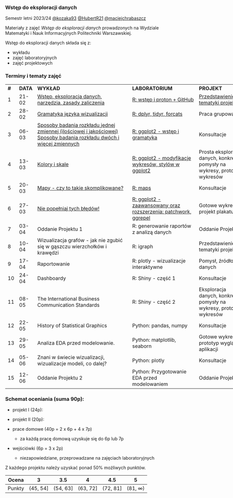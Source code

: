 ### Wstęp do eksploracji danych

Semestr letni 2023/24 [@kozaka93](https://github.com/kozaka93) [@HubertR21](https://github.com/HubertR21) [@maciejchrabaszcz ](https://github.com/maciejchrabaszcz )

Materiały z zajęć *Wstęp do eksploracji danych* prowadzonych na Wydziale Matematyki i Nauk Informacyjnych Politechniki Warszawskiej.

Wstęp do eksploracji danych składa się z:

-   wykładu
-   zajęć laboratoryjnych
-   zajęć projektowych

### Terminy i tematy zajęć 

<div class="tg-wrap"><table style="undefined;table-layout: fixed; width: 890px">
<colgroup>
<col style="width: 27px">
<col style="width: 48px">
<col style="width: 330px">
<col style="width: 225px">
<col style="width: 170px">
<col style="width: 90px">
</colgroup>
<tbody>
  <tr>
    <td><b>#</b></td>
    <td><b>DATA</b></td>
    <td><b>WYKŁAD</b></td>
    <td><b>LABORATORIUM</b></td>
    <td><b>PROJEKT</b></td>
    <td><b>SKŁADOWA</b></td>
  </tr>
  <tr>
    <td>1</td>
    <td>21-02</td>
    <td><a href="https://github.com/kozaka93/2024L-ExploratoryDataAnalysis/blob/main/lectures/L1-Intro.pdf">Wstęp, eksploracja danych, narzędzia, zasady zaliczenia</a></td>
    <td><a href="https://github.com/kozaka93/2024L-ExploratoryDataAnalysis/tree/main/labs/lab01">R: wstęp i proton + GitHub</a></td>
    <td><a href="https://github.com/kozaka93/2024L-ExploratoryDataAnalysis/tree/main/projects/project1">Przedstawienie tematyki projektu</a></td>
    <td></td>
  </tr>
  <tr>
    <td>2</td>
    <td>28-02</td>
    <td><a href="https://github.com/kozaka93/2024L-ExploratoryDataAnalysis/blob/main/lectures/L2-gramatyka.pdf">Gramatyka języka wizualizacji</a></td>
    <td><a href="https://github.com/kozaka93/2024L-ExploratoryDataAnalysis/tree/main/labs/lab02">R: dplyr, tidyr, forcats</a></td>
    <td>Praca grupowa</td>
    <td>P1 (1p)</td>
  </tr>
  <tr>
    <td>3</td>
    <td>06-03</td>
    <td><a href="https://github.com/kozaka93/2024L-ExploratoryDataAnalysis/blob/main/lectures/L3-variables-distributions.pdf">Sposoby badania rozkładu jednej zmiennej (ilościowej i jakościowej) Sposoby badania rozkładu dwóch i więcej zmiennych</a></td>
    <td><a href="https://github.com/kozaka93/2024L-ExploratoryDataAnalysis/tree/main/labs/lab03">R: ggplot2 - wstęp i gramatyka</a></td>
    <td>Konsultacje</td>
    <td><a href="https://github.com/kozaka93/2024L-ExploratoryDataAnalysis/issues/61">HW1 </a>(6p)</td>
  </tr>
  <tr>
    <td>4</td>
    <td>13-03</td>
    <td><a href="https://github.com/kozaka93/2024L-ExploratoryDataAnalysis/blob/main/lectures/L4-color-scales.pdf">Kolory i skale</a></td>
    <td><a href="https://github.com/kozaka93/2024L-ExploratoryDataAnalysis/tree/main/labs/lab04">R: ggplot2 - modyfikacje wykresów, stylów w ggplot2</a></td>
    <td>Prosta eksploracja danych, konkretne pomysły na wykresy, prototypy wykresów</td>
    <td>P1 (2p)</td>
  </tr>
  <tr>
    <td>5</td>
    <td>20-03</td>
    <td><a href="https://github.com/kozaka93/2024L-ExploratoryDataAnalysis/blob/main/lectures/L5-maps.pdf">Mapy - czy to takie skomplikowane?</a></td>
    <td><a href="https://github.com/kozaka93/2024L-ExploratoryDataAnalysis/tree/main/labs/lab05">R: maps</a></td>
    <td>Konsultacje</td>
    <td><a href="https://github.com/kozaka93/2024L-ExploratoryDataAnalysis/issues/122">HW2 </a>(7p)</td>
  </tr>
  <tr>
    <td>6</td>
    <td>27-03</td>
    <td><a href="https://github.com/kozaka93/2024L-ExploratoryDataAnalysis/blob/main/lectures/L6-mistakes.pdf">Nie popełniaj tych błędów!</a></td>
    <td><a href="https://github.com/kozaka93/2024L-ExploratoryDataAnalysis/tree/main/labs/lab06">R: ggplot2 - zaawansowany oraz rozszerzenia: patchwork, ggrepel</a></td>
    <td>Gotowe wykresy, projekt plakatu</td>
    <td>P1 (2p)</td>
  </tr>
  <tr>
    <td>7</td>
    <td>03-04</td>
    <td>Oddanie Projektu 1</td>
    <td>R: generowanie raportów z analizą danych</td>
    <td>Oddanie Projektu 1<br></td>
    <td><a href="https://github.com/kozaka93/2024L-ExploratoryDataAnalysis/issues/131">HW3</a> (7p)<br>P1 (19p)</td>
  </tr>
  <tr>
    <td>8</td>
    <td>10-04</td>
    <td>Wizualizacja grafów - jak nie zgubić się w gąszczu wierzchołków i krawędzi</td>
    <td>R: igraph</td>
    <td>Przedstawienie tematyki projektu</td>
    <td></td>
  </tr>
  <tr>
    <td>9</td>
    <td>17-04</td>
    <td>Raportowanie</td>
    <td>R: plotly - wizualizacje interaktywne</td>
    <td>Pomysł, źródło danych</td>
    <td>HW4 (7p)<br>P2 (1p)</td>
  </tr>
  <tr>
    <td>10</td>
    <td>24-04</td>
    <td>Dashboardy </td>
    <td>R: Shiny - część 1</td>
    <td>Konsultacje</td>
    <td></td>
  </tr>
  <tr>
    <td>11</td>
    <td>08-05</td>
    <td>The International Business Communication Standards</td>
    <td>R: Shiny - część 2</td>
    <td>Eksploracja danych, konkretne pomysły na wykresy, prototypy wykresów</td>
    <td>HW5 (7p)<br>P2 (2p)</td>
  </tr>
  <tr>
    <td>12</td>
    <td>22-05</td>
    <td>History of Statistical Graphics</td>
    <td>Python: pandas, numpy</td>
    <td>Konsultacje</td>
    <td></td>
  </tr>
  <tr>
    <td>13</td>
    <td>29-05</td>
    <td>Analiza EDA przed modelowanie.</td>
    <td>Python: matplotlib, seaborn</td>
    <td>Gotowe wykresy, prototyp wyglądu aplikacji</td>
    <td>P2 (2p)</td>
  </tr>
  <tr>
    <td>14</td>
    <td>05-06</td>
    <td>Znani w świecie wizualizacji, wizualizacje modeli, co dalej?</td>
    <td>Python: plotly</td>
    <td>Konsultacje</td>
    <td>HW6 (6p)</td>
  </tr>
  <tr>
    <td>15</td>
    <td>12-06</td>
    <td>Oddanie Projektu 2</td>
    <td>Python: Przygotowanie EDA przed modelowaniem</td>
    <td>Oddanie Projektu 2</td>
    <td>P2 (15p)</td>
  </tr>
</tbody>
</table></div>


### Schemat oceniania (suma 90p):

- projekt I (24p):

- projekt II (20p):

- prace domowe (40p = 2 x 6p + 4 x 7p)
	- za każdą pracę domową uzyskuje się do 6p lub 7p

- wejściówki (6p = 3 x 2p)
	- niezapowiedziane, przeprowadzane na zajęciach laboratoryjnych 
    
    
Z każdego projektu należy uzyskać ponad 50% możliwych punktów.

| Ocena |  3 | 3.5 | 4 | 4.5 | 5 |
|:---:|:---:|:---:|:---:|:---:|:---:|
| Punkty   | (45, 54] | (54, 63] | (63, 72] | (72, 81] | (81, ∞) |
